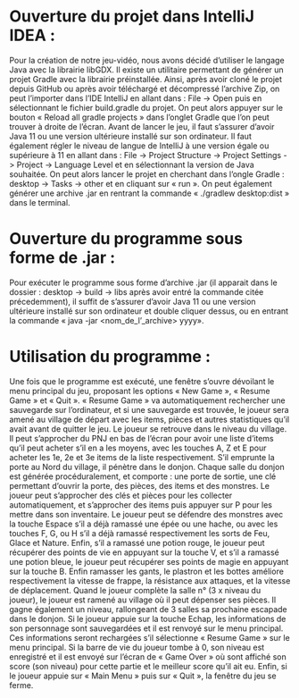 # Ouverture du projet dans IntelliJ IDEA :

  Pour la création de notre jeu-vidéo, nous avons décidé d’utiliser le langage Java avec la librairie libGDX. Il existe un utilitaire permettant de générer un projet Gradle avec la librairie préinstallée.
  Ainsi, après avoir cloné le projet depuis GitHub ou après avoir téléchargé et décompressé l’archive Zip, on peut l’importer dans l’IDE IntelliJ en allant dans : File -> Open puis en sélectionnant le fichier build.gradle du projet. On peut alors appuyer sur le bouton « Reload all gradle projects » dans l’onglet Gradle que l’on peut trouver à droite de l’écran.
  Avant de lancer le jeu, il faut s’assurer d’avoir Java 11 ou une version ultérieure installé sur son ordinateur. Il faut également régler le niveau de langue de IntelliJ à une version égale ou supérieure à 11 en allant dans : File -> Project Structure -> Project Settings -> Project -> Language Level et en sélectionnant la version de Java souhaitée.  On peut alors lancer le projet en cherchant dans l’ongle Gradle : desktop -> Tasks -> other et en cliquant sur « run ». 
  On peut également générer une archive .jar en rentrant la commande « ./gradlew desktop:dist » dans le terminal.

# Ouverture du programme sous forme de .jar :

  Pour exécuter le programme sous forme d’archive .jar (il apparait dans le dossier : desktop -> build -> libs après avoir entré la commande citée précedemment), il suffit de s’assurer d’avoir Java 11 ou une version ultérieure installé sur son ordinateur et double cliquer dessus, ou en entrant la commande « java -jar <nom_de_l’_archive> yyyy».

# Utilisation du programme :

  Une fois que le programme est exécuté, une fenêtre s’ouvre dévoilant le menu principal du jeu, proposant les options « New Game », « Resume Game » et « Quit ». « Resume Game » va automatiquement rechercher une sauvegarde sur l’ordinateur, et si une sauvegarde est trouvée, le joueur sera amené au village de départ avec les items, pièces et autres statistiques qu’il avait avant de quitter le jeu. Le joueur se retrouve dans le niveau du village. Il peut s’approcher du PNJ en bas de l’écran pour avoir une liste d’items qu’il peut acheter s’il en a les moyens, avec les touches A, Z et E pour acheter les 1e, 2e et 3e items de la liste respectivement. S’il emprunte la porte au Nord du village, il pénètre dans le donjon.
  Chaque salle du donjon est générée procéduralement, et comporte : une porte de sortie, une clé permettant d’ouvrir la porte, des pièces, des items et des monstres. Le joueur peut s’approcher des clés et pièces pour les collecter automatiquement, et s’approcher des items puis appuyer sur P pour les mettre dans son inventaire. Le joueur peut se défendre des monstres avec la touche Espace s’il a déjà ramassé une épée ou une hache, ou avec les touches F, G, ou H s’il a déjà ramassé respectivement les sorts de Feu, Glace et Nature. Enfin, s’il a ramassé une potion rouge, le joueur peut récupérer des points de vie en appuyant sur la touche V, et s’il a ramassé une potion bleue, le joueur peut récupérer ses points de magie en appuyant sur la touche B. Enfin ramasser les gants, le plastron et les bottes améliore respectivement la vitesse de frappe, la résistance aux attaques, et la vitesse de déplacement.
  Quand le joueur complète la salle n° (3 x niveau du joueur), le joueur est ramené au village où il peut dépenser ses pièces. Il gagne également un niveau, rallongeant de 3 salles sa prochaine escapade dans le donjon. Si le joueur appuie sur la touche Echap, les informations de son personnage sont sauvegardées et il est renvoyé sur le menu principal. Ces informations seront rechargées s’il sélectionne « Resume Game » sur le menu principal. Si la barre de vie du joueur tombe à 0, son niveau est enregistré et il est envoyé sur l’écran de « Game Over » où sont affiché son score (son niveau) pour cette partie et le meilleur score qu’il ait eu. Enfin, si le joueur appuie sur « Main Menu » puis sur « Quit », la fenêtre du jeu se ferme.


